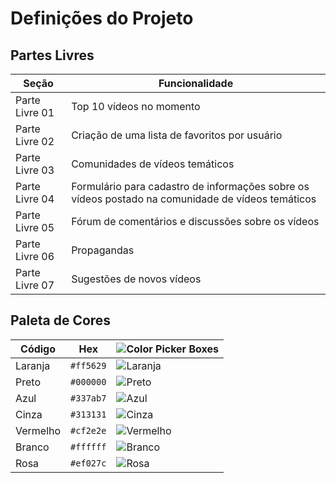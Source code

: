 # Definições do Projeto

## Partes Livres
| Seção | Funcionalidade |
| ----------- | -------------- |
| Parte Livre 01 | Top 10 vídeos no momento |
| Parte Livre 02 | Criação de uma lista de favoritos por usuário |
| Parte Livre 03 | Comunidades de vídeos temáticos |
| Parte Livre 04 | Formulário para cadastro de informações sobre os vídeos postado na comunidade de vídeos temáticos |
| Parte Livre 05 | Fórum de comentários e discussões sobre os vídeos |
| Parte Livre 06 | Propagandas |
| Parte Livre 07 | Sugestões de novos vídeos |

## Paleta de Cores

| Código | Hex | ![Color Picker Boxes](https://draculatheme.com/static/img/color-boxes/eyedropper.png) |
| ------------ | --------- | ------------- |
| Laranja | `#ff5629` | ![Laranja](https://dummyimage.com/20x20/ff5729/000000.png&text=+) |
| Preto | `#000000` | ![Preto](https://dummyimage.com/20x20/000000/000000.png&text=+) |
| Azul | `#337ab7` | ![Azul](https://dummyimage.com/20x20/3379b7/000000.png&text=+) |
| Cinza | `#313131` | ![Cinza](https://dummyimage.com/20x20/313131/000000.png&text=+) |
| Vermelho | `#cf2e2e` | ![Vermelho](https://dummyimage.com/20x20/cf2e2e/000000.png&text=+) |
| Branco | `#ffffff` | ![Branco](https://dummyimage.com/20x20/ffffff/000000.png&text=+) |
| Rosa | `#ef027c` | ![Rosa](https://dummyimage.com/20x20/ef027c/000000.png&text=+) |